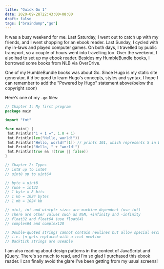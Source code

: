 ```yaml
---
title: "Quick Go 1"
date: 2020-09-28T22:43:00+08:00
draft: false
tags: ["braindump","go"]
---
```

It was a busy weekend for me. Last Saturday, I went out to catch up with my friends, and I went shopping for an ebook reader. Last Sunday, I cycled with my in-laws and played computer games. On both days, I travelled by public transport, so a couple of hours went into travelling too. Over the weekend, I also had to set up my ebook reader. Besides my HumbleBundle books, I borrowed some books from NLB via OverDrive.

One of my HumbleBundle books was about Go. Since Hugo is my static site generator, it'd be good to learn Hugo's concepts, styles and syntax. I hope I can remember to add the "Powered by Hugo" statement above/below the copyright soon)

Here's one of my `.go` files:

```go
// Chapter 1: My first program
package main

import "fmt"

func main() {
 fmt.Println("1 + 1 =", 1.0 + 1)
 fmt.Println(len("Hello, world!"))
 fmt.Println("Hello, world!"[1]) // prints 101, which represents 5 in binary, instead of 'e'
 fmt.Println("Hello, " + "world!")
 fmt.Println(true && !(true || false))
}

// Chapter 2: Types
// int8 up to int64
// uint8 up to uint64

// byte = uint8
// rune = int32
// 1 byte = 8 bits
// 1 kb = 1024 bytes
// 1 mb = 1024 kb

// uint, int and uintptr sizes are machine-dependent (use int)
// There are other values such as NaN, +infinity and -infinity
// float32 and float64 (use float64)
// complex64 and complex128

// Double-quoted strings cannot contain newlines but allow special escape sequences
// i.e. \n gets replaced with a real newline
// Backtick strings are useable
```

I am also reading about design patterns in the context of JavaScript and jQuery. There's so much to read, and I'm so glad I purchased this ebook reader. I can finally avoid the glare I've been getting from my usual screens!
